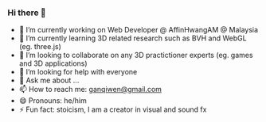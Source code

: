 ### Hi there 👋


- 🔭 I’m currently working on Web Developer @ AffinHwangAM @ Malaysia
- 🌱 I’m currently learning 3D related research such as BVH and WebGL (eg. three.js)
- 👯 I’m looking to collaborate on any 3D practictioner experts (eg. games and 3D applications)
- 🤔 I’m looking for help with everyone
- 💬 Ask me about ...
- 📫 How to reach me: ganqiwen@gmail.com
- 😄 Pronouns: he/him
- ⚡ Fun fact: stoicism, I am a creator in visual and sound fx

